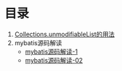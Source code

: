 # 目录
1. [Collections.unmodifiableList的用法](https://github.com/wang18140673019/LearningNotes/blob/master/unmodifiableList.md)
2. mybatis源码解读
    * [mybatis源码解读-1](https://github.com/wang18140673019/LearningNotes/blob/master/mybatis.md)
    * [mybatis源码解读-02](https://github.com/wang18140673019/LearningNotes/blob/master/mybatis-02.md)
